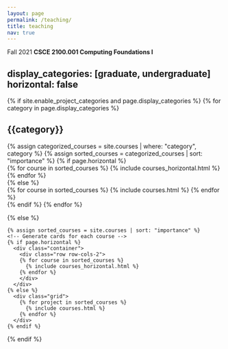 ```yaml
---
layout: page
permalink: /teaching/
title: teaching
nav: true
---
```


Fall 2021 **CSCE 2100.001 Computing Foundations I** 

display_categories: [graduate, undergraduate]
horizontal: false
---
<div class="courses">
  {% if site.enable_project_categories and page.display_categories %}
  <!-- Display categorized courses -->
    {% for category in page.display_categories %}
      <h2 class="category">{{category}}</h2>
      {% assign categorized_courses = site.courses | where: "category", category %}
      {% assign sorted_courses = categorized_courses | sort: "importance" %}
      <!-- Generate cards for each course -->
      {% if page.horizontal %}
        <div class="container">
          <div class="row row-cols-2">
          {% for course in sorted_courses %}
            {% include courses_horizontal.html %}
          {% endfor %}
          </div>
        </div>
      {% else %}
        <div class="grid">
          {% for course in sorted_courses %}
            {% include courses.html %}
          {% endfor %}
        </div>
      {% endif %}
    {% endfor %}

  {% else %}
  <!-- Display courses without categories -->
    {% assign sorted_courses = site.courses | sort: "importance" %}
    <!-- Generate cards for each course -->
    {% if page.horizontal %}
      <div class="container">
        <div class="row row-cols-2">
        {% for course in sorted_courses %}
          {% include courses_horizontal.html %}
        {% endfor %}
        </div>
      </div>
    {% else %}
      <div class="grid">
        {% for project in sorted_courses %}
          {% include courses.html %}
        {% endfor %}
      </div>
    {% endif %}

  {% endif %}

</div>

